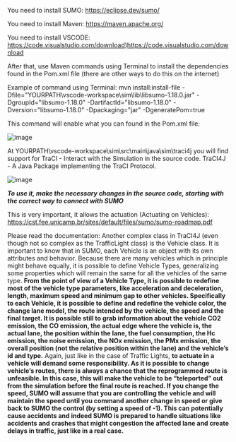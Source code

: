 You need to install SUMO: https://eclipse.dev/sumo/

You need to install Maven: https://maven.apache.org/

You need to install VSCODE: https://code.visualstudio.com/download)https://code.visualstudio.com/download

After that, use Maven commands using Terminal to install the dependencies found in the Pom.xml file (there are other ways to do this on the internet)

Example of command using Terminal:
mvn install:install-file -Dfile="YOURPATH\vscode-workspace\sim\lib\libsumo-1.18.0.jar" -DgroupId="libsumo-1.18.0" -DartifactId="libsumo-1.18.0" -Dversion="libsumo-1.18.0" -Dpackaging="jar" -DgeneratePom=true

This command will enable what you can found in the Pom.xml file:

![image](https://github.com/21lab-technology/sim/assets/94874350/5f4e1f33-5a2b-4a5f-aacc-5ebf0c3b3df6)

At YOURPATH\vscode-workspace\sim\src\main\java\sim\traci4j you will find support for TraCI - Interact with the Simulation in the source code. TraCI4J - A Java Package implementing the TraCI Protocol.

![image](https://github.com/21lab-technology/sim/assets/94874350/9861cc7a-41ae-44b1-8b5f-fbc02865d611)

*****To use it, make the necessary changes in the source code, starting with the correct way to connect with SUMO*****

This is very important, it allows the actuation (Actuating on Vehicles): https://cst.fee.unicamp.br/sites/default/files/sumo/sumo-roadmap.pdf

Please read the documentation: Another complex class in TraCI4J (even though not so complex as the TrafficLight class) is the Vehicle class. It is important to know that in SUMO, each Vehicle is an object with its own attributes and behavior. Because there are many vehicles which in principle might behave equally, it is possible to define Vehicle Types, generalizing some properties which will remain the same for all the vehicles of the same type. ****From the point of view of a Vehicle Type, it is possible to redefine most of the vehicle type parameters, like acceleration and deceleration, length, maximum speed and minimum gap to other vehicles. Specifically to each Vehicle, it is possible to define and redefine the vehicle color, the change lane model, the route intended by the vehicle, the speed and the final target. It is possible still to grab information about the vehicle CO2 emission, the CO emission, the actual edge where the vehicle is, the actual lane, the position within the lane, the fuel consumption, the Hc emission, the noise emission, the NOx emission, the PMx emission, the overall position (not the relative position within the lane) and the vehicle’s id and type.****
Again, just like in the case of Traffic Lights, ****to actuate in a vehicle will demand some responsibility. As it is possible to change vehicle’s routes, there is always a chance that the reprogrammed route is unfeasible. In this case, this will make the vehicle to be “teleported” out from the simulation before the final route is reached. 
If you change the speed, SUMO will assume that you are controlling the vehicle and will maintain the speed until you command another change in speed or give back to SUMO the control (by setting a speed of -1). This can potentially cause accidents and indeed SUMO is prepared to handle situations like accidents and crashes that might congestion the affected lane and create delays in traffic, just like in a real case.****
